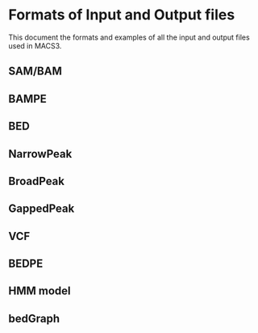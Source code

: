 # Formats of Input and Output files

This document the formats and examples of all the input and output
files used in MACS3.



## SAM/BAM

## BAMPE

## 


## BED

## NarrowPeak

## BroadPeak

## GappedPeak

## VCF

## BEDPE

## HMM model

## bedGraph
